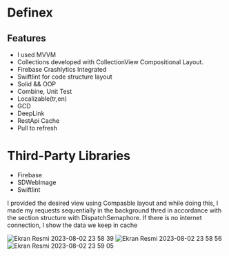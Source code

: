 # Definex
## Features
- I used MVVM
- Collections developed with CollectionView Compositional Layout.
- Firebase Crashlytics Integrated
- Swiftlint for code structure layout
- Solid && OOP
- Combine, Unit Test
- Localizable(tr,en)
- GCD
- DeepLink
- RestApi Cache
- Pull to refresh
# Third-Party Libraries
- Firebase
- SDWebImage
- Swiftlint
  
I provided the desired view using Compasble layout and while doing this, I made my requests sequentially in the background thred in accordance with the section structure with DispatchSemaphore. If there is no internet connection, I show the data we keep in cache


![Ekran Resmi 2023-08-02 23 58 39](https://github.com/muratcancicekk/definex/assets/62101026/6b653d82-6b9f-465c-a154-4d5f8245effe)
![Ekran Resmi 2023-08-02 23 58 56](https://github.com/muratcancicekk/definex/assets/62101026/d84aaace-e746-4ef2-81c4-cc65c17fe5ba)
![Ekran Resmi 2023-08-02 23 59 05](https://github.com/muratcancicekk/definex/assets/62101026/cb37e809-bf09-4baa-9283-5d819010cb14)

